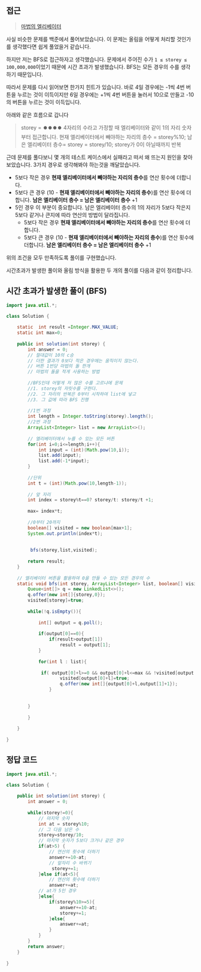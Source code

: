 ## 접근
> <a href="https://school.programmers.co.kr/learn/courses/30/lessons/148653">마법의 엘리베이터</a>

사실 비슷한 문제를 백준에서 풀어보았습니다.
이 문제는 올림을 어떻게 처리할 것인가를 생각했다면 쉽게 풀었을거 같습니다.

하지만 저는 BFS로 접근하자고 생각했습니다.
문제에서 주어진 수가 ```1 ≤ storey ≤ 100,000,000```이었기 때문에 시간 초과가 발생했습니다.
BFS는 모든 경우의 수를 생각하기 때문입니다.



따라서 문제를 다시 읽어보면 한가지 힌트가 있습니다.
바로 4일 경우에는 -1씩 4번 버튼을 누르는 것이 이득이지만
6일 경우에는 +1씩 4번 버튼을 눌러서 10으로 만들고 -10의 버튼을 누르는 것이 이득입니다.


아래와 같은 흐름으로 갑니다
>storey = ⏺️⏺️⏺️⏺️
4자리의 수라고 가정할 때 
엘리베이터와 같이 1의 자리 숫자부터 접근합니다.
현재 엘리베이터에서 빼야하는 자리의 층수 = storey%10;
남은 엘리베이터 층수= storey =  storey/10;
storey가 0이 아닐때까지 반복

근데 문제를 풀다보니 몇 개의 테스트 케이스에서 실패라고 떠서 왜 뜨는지 원인을 찾아보았습니다.
3가지 경우로 생각해봐야 하는것을 깨달았습니다.
- 5보다 작은 경우
  **현재 엘리베이터에서 빼야하는 자리의 층수**를 연산 횟수에 더합니다.
- 5보다 큰 경우
  (10 - **현재 엘리베이터에서 빼야하는 자리의 층수**)를 연산 횟수에 더합니다.
  **남은 엘리베이터 층수 = 남은 엘리베이터 층수** +1
- 5인 경우
  이 부분이 중요합니다.
  남은 엘리베이터 층수의 1의 자리가 5보다 작은지 5보다 같거나 큰지에 따라 연산의 방법이 달라집니다.
   - 5보다 작은 경우
  **현재 엘리베이터에서 빼야하는 자리의 층수**를 연산 횟수에 더합니다.
  - 5보다 큰 경우
  (10 - **현재 엘리베이터에서 빼야하는 자리의 층수**)를 연산 횟수에 더합니다.
  **남은 엘리베이터 층수 = 남은 엘리베이터 층수** +1
  

위의 조건을 모두 만족하도록 풀이를 구현했습니다.

시간초과가 발생한 풀이와 올림 방식을 활용한 두 개의 풀이를 다음과 같이 정리합니다.

## 시간 초과가 발생한 풀이 (BFS)
```java
import java.util.*;

class Solution {
    
    static  int result =Integer.MAX_VALUE;
    static int max=0;
    
    public int solution(int storey) {
        int answer = 0;
        // 절대값이 10의 c승 
        // 더한 결과가 0보다 작은 경우에는 움직이지 않는다.
        // 버튼 1번당 마법의 돌 한개
        // 마법의 돌을 적게 사용하는 방법
        
        //BFS인데 어떻게 저 많은 수를 고르냐에 문제
        //1. storey의 자릿수를 구한다.
        //2. 그 자리의 반복은 0부터 시작하여 list에 넣고
        //3. 그 값에 따라 BFS 진행
        
        //1번 과정
        int length = Integer.toString(storey).length();
        //2번 과정
        ArrayList<Integer> list = new ArrayList<>();
        
        // 엘리베이터에서 누를 수 있는 모든 버튼
        for(int i=0;i<=length;i++){
            int input = (int)(Math.pow(10,i));
            list.add(input);
            list.add(-1*input);
        }
        
        //단위
        int t = (int)(Math.pow(10,length-1));
        
        // 앞 자리
        int index = storey%t==0? storey/t: storey/t +1;
        
        max= index*t;
           
        //0부터 20까지
        boolean[] visited = new boolean[max+1];
        System.out.println(index*t);
        
        
         bfs(storey,list,visited);
        
        return result;
    }
    
    // 엘리베이터 버튼을 활용하여 0을 만들 수 있는 모든 경우의 수
    static void bfs(int storey, ArrayList<Integer> list, boolean[] visited){
        Queue<int[]> q = new LinkedList<>();
        q.offer(new int[]{storey,0});
        visited[storey]=true;
        
        while(!q.isEmpty()){
            
            int[] output = q.poll();
            
            if(output[0]==0){
                if(result>output[1])
                    result = output[1];
            }
            
            for(int l : list){
             
             if( output[0]+l>=0 && output[0]+l<=max && !visited[output[0]+l]){
                    visited[output[0]+l]=true;
                    q.offer(new int[]{output[0]+l,output[1]+1}); 
                }
                    
                    
        }        
            
        }
                      
    } 
    
}
```
## 정답 코드
```java
import java.util.*;

class Solution {
    
    public int solution(int storey) {
        int answer = 0;
        
        while(storey!=0){
            // 마지막 숫자
            int at = storey%10;
            // 그 다음 남은 수
            storey=storey/10;
            // 마지막 숫자가 5보다 크거나 같은 경우
            if(at>5) {
                // 연산의 횟수에 더하기
                answer+=10-at;
                // 앞자리 수 바뀌기
                 storey+=1;
            }else if(at<5){
                // 연산의 횟수에 더하기
                answer+=at;
            // at가 5인 경우
            }else{
                if(storey%10>=5){
                    answer+=10-at;
                    storey+=1;
                }else{
                    answer+=at;
                }
            }
        }
        return answer;
    }
    
}
```
